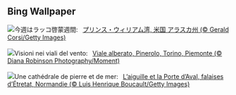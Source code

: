 ## Bing Wallpaper
![](https://www.bing.com/th?id=OHR.IceOtters_JA-JP8317371641_UHD.jpg&w=1000)今週はラッコ啓蒙週間:&nbsp;&ensp;[プリンス・ウィリアム湾, 米国 アラスカ州 (© Gerald Corsi/Getty Images)](https://www.bing.com/th?id=OHR.IceOtters_JA-JP8317371641_UHD.jpg)
<br><br/>
![](https://www.bing.com/th?id=OHR.TenutaPiemonte_IT-IT3634009863_UHD.jpg&w=1000)Visioni nei viali del vento:&nbsp;&ensp;[Viale alberato, Pinerolo, Torino, Piemonte (© Diana Robinson Photography/Moment)](https://www.bing.com/th?id=OHR.TenutaPiemonte_IT-IT3634009863_UHD.jpg)
<br><br/>
![](https://www.bing.com/th?id=OHR.EtretatBeach_FR-FR4685460454_UHD.jpg&w=1000)Une cathédrale de pierre et de mer:&nbsp;&ensp;[L’aiguille et la Porte d’Aval, falaises d’Étretat, Normandie (© Luis Henrique Boucault/Getty Images)](https://www.bing.com/th?id=OHR.EtretatBeach_FR-FR4685460454_UHD.jpg)
<br><br/>
